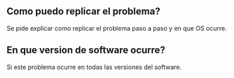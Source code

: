 ## Como puedo replicar el problema?
Se pide explicar como replicar el problema paso a paso y en que OS ocurre.
## En que version de software ocurre?
Si este problema ocurre en todas las versiones del software.
